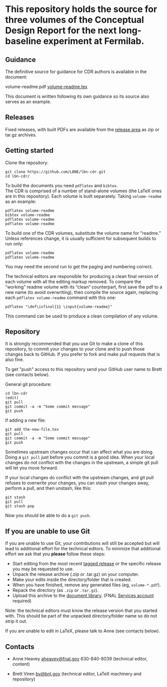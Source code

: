 This repository holds the source for three volumes of the Conceptual Design Report for the next long-baseline experiment at Fermilab.
====

Guidance
---

The definitive source for guidance for CDR authors is available in the
document:

  volume-readme.pdf
  [volume-readme.tex](volume-readme.tex)

This document is written following its own guidance so its source also
serves as an example.

Releases
---

Fixed releases, with built PDFs are available from the [release area](https://github.com/LBNE/lbn-cdr/releases) as zip or tar.gz archives.

Getting started
---

Clone the repository:

    git clone https://github.com/LBNE/lbn-cdr.git
    cd lbn-cdr/

To build the documents you need `pdflatex` and `bibtex`.  
The CDR is comprised of a number of stand-alone volumes (the LaTeX
ones are in this repository).
Each volume is built separately.
Taking `volume-readme` as an example:

    pdflatex volume-readme
    bibtex volume-readme
    pdflatex volume-readme
    pdflatex volume-readme

To build one of the CDR volumes, substitute the volume name for "readme.”  Unless references change,
it is usually sufficient for subsequent builds to run only:

    pdflatex volume-readme
    pdflatex volume-readme

You may need the second run to get the paging and numbering correct.

The technical editors are responsible for producing a clean final
version of each volume with all the editing markup removed.  To compare
the “working” readme volume with its “clean” counterpart, first save the
pdf to a new name (to avoid overwriting), then compile the source again, 
replacing each `pdflatex volume-readme` command with this one:

    pdflatex "\def\isfinal{1} \input{volume-readme}"

This command can be used to produce a clean compilation of any volume.

Repository
---

It is strongly recommended that you use Git to make a clone of this
repository, to commit your changes to your clone and to push those
changes back to GitHub.  If you prefer to fork and make pull
requests that is also fine.

To get "push" access to this repository send your GitHub user name to
Brett (see contacts below).

General git procedure:

    cd lbn-cdr
    (edit)
    git pull
    git commit -a -m "Some commit message"
    git push

If adding a new file:

    git add the-new-file.tex
    git pull
    git commit -a -m "Some commit message"
    git push

Sometimes upstream changes occur that can affect what you are doing. Doing a `git pull` just before you commit is a good idea. When your local changes do not conflict with the changes in the upstream, a simple git pull will let you move forward.

If your local changes do conflict with the upstream changes, and git pull refuses to overwrite your changes, you can stash your changes away, perform a pull, and then unstash, like this:

    git stash
    git pull
    git stash pop

Now you should be able to do a `git push`.


## If you are unable to use Git

If you are unable to use Git, your contributions will still be accepted
but will lead to additional effort for the technical editors.  To
minimize that additional effort we ask that you **please** follow these steps:

* Start editing from the most recent
  [tagged release](https://github.com/LBNE/lbn-cdr/releases) or the
  specific release you may be requested to use.
* Unpack the release archive (.zip or .tar.gz) on your computer.
* Make your edits inside the directory/folder that is created.
* When you have finished, remove any generated files (eg, `volume-*.pdf`).
* Repack the directory (as `.zip` or `.tar.gz`).
* Upload this archive to the [document library](https://web.fnal.gov/project/LBNF/ReviewsAndAssessments/CD-1Preparation/Shared%20Documents/Forms/AllItems.aspx). (FNAL
[Services account](https://fermi.service-now.com/kb_view.do?sysparm_article=KB0010542) required)

Note: the technical editors must know the release version that you
started with.  This should be part of the unpacked directory/folder
name so do not strip it out.

If you are unable to edit in LaTeX, please talk to Anne (see contacts below).

Contacts
---

* Anne Heavey <aheavey@fnal.gov> 630-840-8039 (technical editor, content)

* Brett Viren <bv@bnl.gov> (technical editor, LaTeX machinery and repository)
